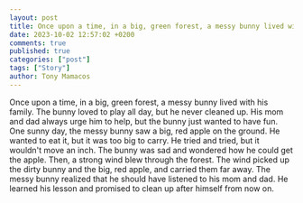 ```yaml
---
layout: post
title: Once upon a time, in a big, green forest, a messy bunny lived with his family
date: 2023-10-02 12:57:02 +0200
comments: true
published: true
categories: ["post"]
tags: ["Story"]
author: Tony Mamacos
---
```

Once upon a time, in a big, green forest, a messy bunny lived with his family. The bunny loved to play all day, but he never cleaned up. His mom and dad always urge him to help, but the bunny just wanted to have fun.
One sunny day, the messy bunny saw a big, red apple on the ground. He wanted to eat it, but it was too big to carry. He tried and tried, but it wouldn't move an inch. The bunny was sad and wondered how he could get the apple.
Then, a strong wind blew through the forest. The wind picked up the dirty bunny and the big, red apple, and carried them far away. The messy bunny realized that he should have listened to his mom and dad. He learned his lesson and promised to clean up after himself from now on.
